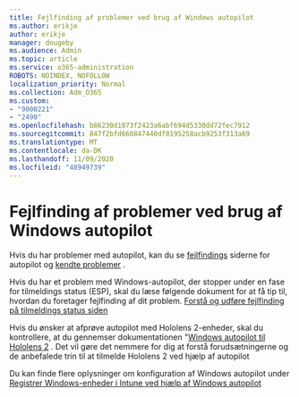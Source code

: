 ```yaml
---
title: Fejlfinding af problemer ved brug af Windows autopilot
ms.author: erikje
author: erikje
manager: dougeby
ms.audience: Admin
ms.topic: article
ms.service: o365-administration
ROBOTS: NOINDEX, NOFOLLOW
localization_priority: Normal
ms.collection: Adm_O365
ms.custom:
- "9000221"
- "2490"
ms.openlocfilehash: b86230d1073f2423a6abf694d5330dd72fec7912
ms.sourcegitcommit: 847f2bfd660847440df0195258acb9253f313a69
ms.translationtype: MT
ms.contentlocale: da-DK
ms.lasthandoff: 11/09/2020
ms.locfileid: "48949739"
---
```

# <a name="troubleshoot-issues-when-using-windows-autopilot"></a>Fejlfinding af problemer ved brug af Windows autopilot

Hvis du har problemer med autopilot, kan du se [fejlfindings](https://docs.microsoft.com/windows/deployment/windows-autopilot/troubleshooting) siderne for autopilot og [kendte problemer](https://docs.microsoft.com/windows/deployment/windows-autopilot/known-issues) .

Hvis du har et problem med Windows-autopilot, der stopper under en fase for tilmeldings status (ESP), skal du læse følgende dokument for at få tip til, hvordan du foretager fejlfinding af dit problem. [Forstå og udføre fejlfinding på tilmeldings status siden](https://docs.microsoft.com/troubleshoot/mem/intune/understand-troubleshoot-esp)

Hvis du ønsker at afprøve autopilot med Hololens 2-enheder, skal du kontrollere, at du gennemser dokumentationen "[Windows autopilot til Hololens 2](https://docs.microsoft.com/hololens/hololens2-autopilot) . Det vil gøre det nemmere for dig at forstå forudsætningerne og de anbefalede trin til at tilmelde Hololens 2 ved hjælp af autopilot  

Du kan finde flere oplysninger om konfiguration af Windows autopilot under [Registrer Windows-enheder i Intune ved hjælp af Windows autopilot](https://docs.microsoft.com/intune/enrollment/enrollment-autopilot)